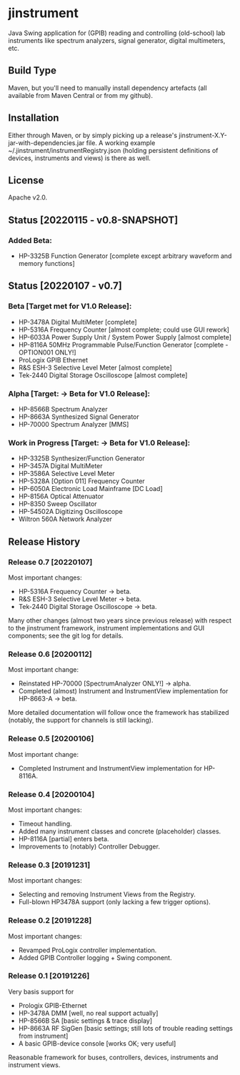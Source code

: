 # jinstrument
Java Swing application for (GPIB) reading and controlling (old-school) lab instruments
like spectrum analyzers, signal generator, digital multimeters, etc.

## Build Type
Maven, but you'll need to manually install dependency artefacts (all available from Maven Central or from my github).

## Installation
Either through Maven, or by simply picking up a release's jinstrument-X.Y-jar-with-dependencies.jar file.
A working example ~/.jinstrument/instrumentRegistry.json (holding persistent definitions of devices, instruments and views)
is there as well.

## License
Apache v2.0.

## Status [20220115 - v0.8-SNAPSHOT]

### Added Beta:
- HP-3325B Function Generator [complete except arbitrary waveform and memory functions]

## Status [20220107 - v0.7]

### Beta [Target met for V1.0 Release]:
- HP-3478A Digital MultiMeter [complete]
- HP-5316A Frequency Counter [almost complete; could use GUI rework]
- HP-6033A Power Supply Unit / System Power Supply [almost complete]
- HP-8116A 50MHz Programmable Pulse/Function Generator [complete - OPTION001 ONLY!]
- ProLogix GPIB Ethernet
- R&S ESH-3 Selective Level Meter [almost complete]
- Tek-2440 Digital Storage Oscilloscope [almost complete]

### Alpha [Target: -> Beta for V1.0 Release]:
- HP-8566B Spectrum Analyzer
- HP-8663A Synthesized Signal Generator
- HP-70000 Spectrum Analyzer [MMS]

### Work in Progress [Target: -> Beta for V1.0 Release]:
- HP-3325B Synthesizer/Function Generator
- HP-3457A Digital MultiMeter
- HP-3586A Selective Level Meter
- HP-5328A [Option 011] Frequency Counter
- HP-6050A Electronic Load Mainframe [DC Load]
- HP-8156A Optical Attenuator
- HP-8350 Sweep Oscillator
- HP-54502A Digitizing Oscilloscope
- Wiltron 560A Network Analyzer

## Release History

### Release 0.7 [20220107]
Most important changes:
- HP-5316A Frequency Counter -> beta.
- R&S ESH-3 Selective Level Meter -> beta.
- Tek-2440 Digital Storage Oscilloscope -> beta.

Many other changes (almost two years since previous release)
with respect to the jinstrument framework, instrument implementations and GUI components;
see the git log for details.

### Release 0.6 [20200112]
Most important change:
- Reinstated HP-70000 [SpectrumAnalyzer ONLY!] -> alpha.
- Completed (almost) Instrument and InstrumentView implementation for HP-8663-A -> beta.

More detailed documentation will follow once the framework has stabilized (notably, the support for channels is still lacking).

### Release 0.5 [20200106]
Most important change:
- Completed Instrument and InstrumentView implementation for HP-8116A.

### Release 0.4 [20200104]
Most important changes:
- Timeout handling.
- Added many instrument classes and concrete (placeholder) classes.
- HP-8116A [partial] enters beta.
- Improvements to (notably) Controller Debugger.

### Release 0.3 [20191231]
Most important changes:
- Selecting and removing Instrument Views from the Registry.
- Full-blown HP3478A support (only lacking a few trigger options).

### Release 0.2 [20191228]
Most important changes:
- Revamped ProLogix controller implementation.
- Added GPIB Controller logging + Swing component.

### Release 0.1 [20191226]
Very basis support for
- Prologix GPIB-Ethernet
- HP-3478A DMM [well, no real support actually]
- HP-8566B SA [basic settings & trace display]
- HP-8663A RF SigGen [basic settings; still lots of trouble reading settings from instrument]
- A basic GPIB-device console [works OK; very useful]

Reasonable framework for buses, controllers, devices, instruments and instrument views.
